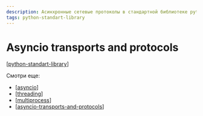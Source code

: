 ```yaml
---
description: Асинхронные сетевые протоколы в стандартной библиотеке python
tags: python-standart-library
---
```

# Asyncio transports and protocols

[[python-standart-library]]

Смотри еще:

- [[asyncio]]
- [[threading]]
- [[multiprocess]]
- [[asyncio-transports-and-protocols]]

[//begin]: # "Autogenerated link references for markdown compatibility"
[python-standart-library]: ../lists/python-standart-library "Стандартная библиотека python - список заметок"
[asyncio]: asyncio "Asyncio"
[threading]: threading "Threading"
[multiprocess]: multiprocess "Управление процессами в python"
[asyncio-transports-and-protocols]: asyncio-transports-and-protocols "Asyncio transports and protocols"
[//end]: # "Autogenerated link references"